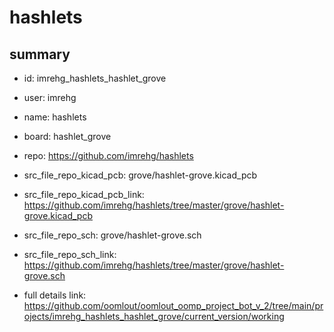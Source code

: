 # hashlets
 
## summary 
* id: imrehg_hashlets_hashlet_grove
* user: imrehg
* name: hashlets
* board: hashlet_grove
* repo: https://github.com/imrehg/hashlets
* src_file_repo_kicad_pcb: grove/hashlet-grove.kicad_pcb
* src_file_repo_kicad_pcb_link: https://github.com/imrehg/hashlets/tree/master/grove/hashlet-grove.kicad_pcb


* src_file_repo_sch: grove/hashlet-grove.sch
* src_file_repo_sch_link: https://github.com/imrehg/hashlets/tree/master/grove/hashlet-grove.sch
* full details link: https://github.com/oomlout/oomlout_oomp_project_bot_v_2/tree/main/projects/imrehg_hashlets_hashlet_grove/current_version/working  







